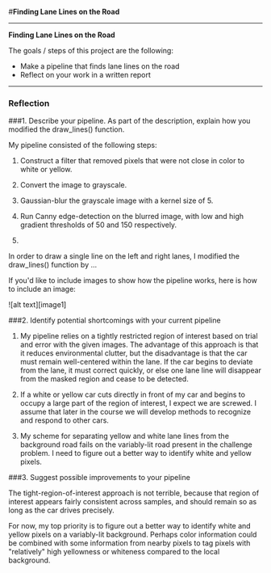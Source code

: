 #**Finding Lane Lines on the Road** 

---

**Finding Lane Lines on the Road**

The goals / steps of this project are the following:
* Make a pipeline that finds lane lines on the road
* Reflect on your work in a written report

---

### Reflection

###1. Describe your pipeline. As part of the description, explain how you modified the draw_lines() function.

My pipeline consisted of the following steps:
1.  Construct a filter that removed pixels that were not close in color to white or yellow.

2.  Convert the image to grayscale.

3.  Gaussian-blur the grayscale image with a kernel size of 5.

4.  Run Canny edge-detection on the blurred image, with low and high gradient thresholds of 50 and 150 respectively.

5. 

In order to draw a single line on the left and right lanes, I modified the draw_lines() function by ...

If you'd like to include images to show how the pipeline works, here is how to include an image: 

![alt text][image1]


###2. Identify potential shortcomings with your current pipeline

1.  My pipeline relies on a tightly restricted region of interest based on trial and error with the given images.  The advantage of this approach is that it reduces environmental clutter, but the disadvantage is that the car must remain well-centered within the lane.  If the car begins to deviate from the lane, it must correct quickly, or else one lane line will disappear from the masked region and cease to be detected.

2.  If a white or yellow car cuts directly in front of my car and begins to occupy a large part of the region of interest, I expect we are screwed.  I assume that later in the course we will develop methods to recognize and respond to other cars.

3.  My scheme for separating yellow and white lane lines from the background road fails on the variably-lit road present in the challenge problem.  I need to figure out a better way to identify white and yellow pixels. 

###3. Suggest possible improvements to your pipeline

The tight-region-of-interest approach is not terrible, because that region of interest appears fairly consistent across samples, and should remain so as long as the car drives precisely.

For now, my top priority is to figure out a better way to identify white and yellow pixels on a variably-lit background.  Perhaps color information could be combined with some information from nearby pixels to tag pixels with "relatively" high yellowness or whiteness compared to the local background.

